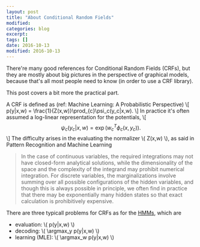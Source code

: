 ```yaml
---
layout: post
title: "About Conditional Random Fields"
modified:
categories: blog
excerpt:
tags: []
date: 2016-10-13
modified: 2016-10-13
---
```


There're many good references for Conditional Random Fields (CRFs), 
but they are mostly about big pictures in the perspective of graphical models, 
because that's all most people need to know (in order to use a CRF library).

This post covers a bit more the practical part.

A CRF is defined as (ref: Machine Learning: A Probabilistic Perspective)
\\[ p(y|x,w) = \frac{1}{Z(x,w)}\prod_{c}\psi_c(y_c|x,w). \\]
In practice it's often assumed a log-linear representation for the potentials, 
\\[ $$\psi_c(y_c|x,w)=\exp(w_c^T\phi_c(x,y_c)).$$ \\]
The difficulty arises in the evaluating the normalizer \\( Z(x,w) \\), as said in Pattern Recognition and Machine Learning
>  In the case of continuous variables, the required integrations may not have closed-form analytical solutions,
while the dimensionality of the space and the complexity of the integrand may prohibit numerical integration. 
For discrete variables, the marginalizations involve summing over all possible configurations of the hidden variables, 
and though this is always possible in principle, we often find in practice that 
there may be exponentially many hidden states so that exact calculation is prohibitively expensive.

There are three typicall problems for CRFs as for the [HMMs](http://jedlik.phy.bme.hu/~gerjanos/HMM/node6.html), which are
- evaluation: \\( p(y|x,w) \\)  
- decoding: \\( \argmax_y p(y|x,w) \\)  
- learning (MLE): \\( \argmax_w p(y|x,w) \\)  
